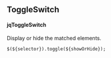 ## ToggleSwitch
#### jqToggleSwitch
Display or hide the matched elements.
```
$(${selector}).toggle(${showOrHide});
```